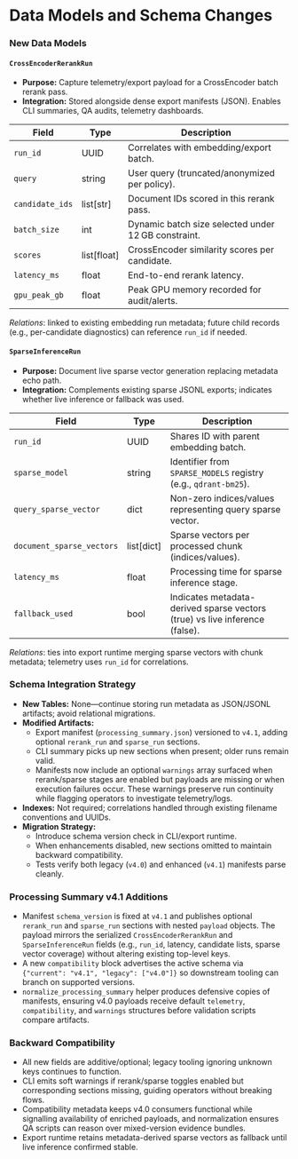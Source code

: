 # Data Models and Schema Changes

### New Data Models

#### `CrossEncoderRerankRun`

- **Purpose:** Capture telemetry/export payload for a CrossEncoder batch rerank pass.
- **Integration:** Stored alongside dense export manifests (JSON). Enables CLI summaries, QA audits, telemetry dashboards.

| Field           | Type        | Description                                         |
| --------------- | ----------- | --------------------------------------------------- |
| `run_id`        | UUID        | Correlates with embedding/export batch.             |
| `query`         | string      | User query (truncated/anonymized per policy).       |
| `candidate_ids` | list[str]   | Document IDs scored in this rerank pass.            |
| `batch_size`    | int         | Dynamic batch size selected under 12 GB constraint. |
| `scores`        | list[float] | CrossEncoder similarity scores per candidate.       |
| `latency_ms`    | float       | End-to-end rerank latency.                          |
| `gpu_peak_gb`   | float       | Peak GPU memory recorded for audit/alerts.          |

_Relations_: linked to existing embedding run metadata; future child records (e.g., per-candidate diagnostics) can reference `run_id` if needed.

#### `SparseInferenceRun`

- **Purpose:** Document live sparse vector generation replacing metadata echo path.
- **Integration:** Complements existing sparse JSONL exports; indicates whether live inference or fallback was used.

| Field                     | Type       | Description                                                                 |
| ------------------------- | ---------- | --------------------------------------------------------------------------- |
| `run_id`                  | UUID       | Shares ID with parent embedding batch.                                      |
| `sparse_model`            | string     | Identifier from `SPARSE_MODELS` registry (e.g., `qdrant-bm25`).             |
| `query_sparse_vector`     | dict       | Non-zero indices/values representing query sparse vector.                   |
| `document_sparse_vectors` | list[dict] | Sparse vectors per processed chunk (indices/values).                        |
| `latency_ms`              | float      | Processing time for sparse inference stage.                                 |
| `fallback_used`           | bool       | Indicates metadata-derived sparse vectors (true) vs live inference (false). |

_Relations_: ties into export runtime merging sparse vectors with chunk metadata; telemetry uses `run_id` for correlations.

### Schema Integration Strategy

- **New Tables:** None—continue storing run metadata as JSON/JSONL artifacts; avoid relational migrations.
- **Modified Artifacts:**
  - Export manifest (`processing_summary.json`) versioned to `v4.1`, adding optional `rerank_run` and `sparse_run` sections.
  - CLI summary picks up new sections when present; older runs remain valid.
  - Manifests now include an optional `warnings` array surfaced when rerank/sparse stages are enabled but payloads are missing or when execution failures occur. These warnings preserve run continuity while flagging operators to investigate telemetry/logs.
- **Indexes:** Not required; correlations handled through existing filename conventions and UUIDs.
- **Migration Strategy:**
  - Introduce schema version check in CLI/export runtime.
  - When enhancements disabled, new sections omitted to maintain backward compatibility.
  - Tests verify both legacy (`v4.0`) and enhanced (`v4.1`) manifests parse cleanly.

### Processing Summary v4.1 Additions

- Manifest `schema_version` is fixed at `v4.1` and publishes optional `rerank_run`
  and `sparse_run` sections with nested `payload` objects. The payload mirrors
  the serialized `CrossEncoderRerankRun` and `SparseInferenceRun` fields (e.g.,
  `run_id`, latency, candidate lists, sparse vector coverage) without altering
  existing top-level keys.
- A new `compatibility` block advertises the active schema via
  `{"current": "v4.1", "legacy": ["v4.0"]}` so downstream tooling can branch
  on supported versions.
- `normalize_processing_summary` helper produces defensive copies of manifests,
  ensuring v4.0 payloads receive default `telemetry`, `compatibility`, and
  `warnings` structures before validation scripts compare artifacts.

### Backward Compatibility

- All new fields are additive/optional; legacy tooling ignoring unknown keys continues to function.
- CLI emits soft warnings if rerank/sparse toggles enabled but corresponding sections missing, guiding operators without breaking flows.
- Compatibility metadata keeps v4.0 consumers functional while signalling
  availability of enriched payloads, and normalization ensures QA scripts can
  reason over mixed-version evidence bundles.
- Export runtime retains metadata-derived sparse vectors as fallback until live inference confirmed stable.
